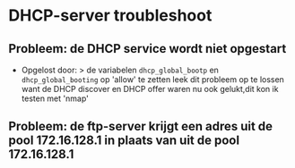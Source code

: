 # DHCP-server troubleshoot

## Probleem: de DHCP service wordt niet opgestart
  * Opgelost door:
          > de variabelen  `dhcp_global_bootp` en `dhcp_global_booting` op 'allow' te zetten leek dit probleem op te lossen want de DHCP              discover en DHCP offer waren nu ook gelukt,dit kon ik testen met 'nmap'

## Probleem: de ftp-server krijgt een adres uit de pool 172.16.128.1 in plaats van uit de pool 172.16.128.1



